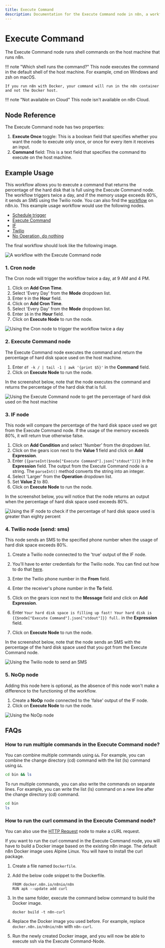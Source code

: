 ```yaml
---
title: Execute Command
description: Documentation for the Execute Command node in n8n, a workflow automation platform. Includes guidance on usage, and links to examples.
---
```


# Execute Command

The Execute Command node runs shell commands on the host machine that runs n8n.

!!! note "Which shell runs the command?"
    This node executes the command in the default shell of the host machine. For example, cmd on Windows and zsh on macOS.

    If you run n8n with Docker, your command will run in the n8n container and not the Docker host.

!!! note "Not available on Cloud"
    This node isn't available on n8n Cloud.

## Node Reference

The Execute Command node has two properties:

1. **Execute Once** toggle: This is a boolean field that specifies whether you want the node to execute only once, or once for every item it receives an input.
2. **Command** field: This is a text field that specifies the command tto execute on the host machine.

## Example Usage

This workflow allows you to execute a command that returns the percentage of the hard disk that is full using the Execute Command node. The workflow triggers twice a day, and if the memory usage exceeds 80%, it sends an SMS using the Twilio node. You can also find the [workflow](https://n8n.io/workflows/716) on n8n.io. This example usage workflow would use the following nodes.

- [Schedule trigger](/integrations/builtin/core-nodes/n8n-nodes-base.scheduletrigger/)
- [Execute Command]()
- [IF](/integrations/builtin/core-nodes/n8n-nodes-base.if/)
- [Twilio](/integrations/builtin/app-nodes/n8n-nodes-base.twilio/)
- [No Operation, do nothing](/integrations/builtin/core-nodes/n8n-nodes-base.noop/)

The final workflow should look like the following image.

![A workflow with the Execute Command node](/_images/integrations/builtin/core-nodes/executecommand/workflow.png)

### 1. Cron node

The Cron node will trigger the workflow twice a day, at 9 AM and 4 PM.

1. Click on **Add Cron Time**.
2. Select 'Every Day' from the **Mode** dropdown list.
3. Enter `9` in the **Hour** field.
4. Click on **Add Cron Time**.
5. Select 'Every Day' from the **Mode** dropdown list.
6. Enter `16` in the **Hour** field.
7. Click on **Execute Node** to run the node.

![Using the Cron node to trigger the workflow twice a day](/_images/integrations/builtin/core-nodes/executecommand/cron_node.png)

### 2. Execute Command node

The Execute Command node executes the command and return the percentage of hard disk space used on the host machine.

1. Enter `df -k / | tail -1 | awk '{print $5}'` in the **Command** field.
2. Click on **Execute Node** to run the node.

In the screenshot below, note that the node executes the command and returns the percentage of the hard disk that is full.

![Using the Execute Command node to get the percentage of hard disk used on the host machine](/_images/integrations/builtin/core-nodes/executecommand/executecommand_node.png)

### 3. IF node

This node will compare the percentage of the hard disk space used we got from the Execute Command node. If the usage of the memory exceeds 80%, it will return true otherwise false.

1. Click on **Add Condition** and select 'Number' from the dropdown list.
2. Click on the gears icon next to the **Value 1** field and click on **Add Expression**.
3. Enter `{{parseInt($node["Execute Command"].json["stdout"])}}` in the **Expression** field. The output from the Execute Command node is a string. The `parseInt()` method converts the string into an integer.
4. Select 'Larger' from the **Operation** dropdown list.
5. Set **Value 2** to 80.
5. Click on **Execute Node** to run the node.

In the screenshot below, you will notice that the node returns an output when the percentage of hard disk space used exceeds 80%.

![Using the IF node to check if the percentage of hard disk space used is greater than eighty percent](/_images/integrations/builtin/core-nodes/executecommand/if_node.png)

### 4. Twilio node (send: sms)

This node sends an SMS to the specified phone number when the usage of hard disk space  exceeds 80%.

1. Create a Twilio node connected to the 'true' output of the IF node.
2. You'll have to enter credentials for the Twilio node. You can find out how to do that [here](/integrations/builtin/credentials/twilio/).
3. Enter the Twilio phone number in the **From** field.
4. Enter the receiver's phone number in the **To** field.
5. Click on the gears icon next to the **Message** field and click on **Add Expression**.

6. Enter `Your hard disk space is filling up fast! Your hard disk is {{$node["Execute Command"].json["stdout"]}} full.` in the **Expression** field.
7. Click on **Execute Node** to run the node.

In the screenshot below, note that the node sends an SMS with the percentage of the hard disk space used that you got from the Execute Command node.

![Using the Twilio node to send an SMS](/_images/integrations/builtin/core-nodes/executecommand/twilio_node.png)

### 5. NoOp node

Adding this node here is optional, as the absence of this node won't make a difference to the functioning of the workflow.

1. Create a **NoOp** node connected to the 'false' output of the IF node.
2. Click on **Execute Node** to run the node.

![Using the NoOp node](/_images/integrations/builtin/core-nodes/executecommand/noop_node.png)

## FAQs

### How to run multiple commands in the Execute Command node?

You can combine multiple commands using `&&`. For example, you can combine the change directory (cd) command with the list (ls) command using `&&`.

```bash
cd bin && ls
```

To run multiple commands, you can also write the commands on separate lines. For example, you can write the list (ls) command on a new line after the change directory (cd) command.

```bash
cd bin
ls
```

### How to run the curl command in the Execute Command node?

You can also use the [HTTP Request](/integrations/builtin/core-nodes/n8n-nodes-base.httprequest/) node to make a cURL request.

If you want to run the curl command in the Execute Command node, you will have to build a Docker image based on the existing n8n image. The default n8n Docker image uses Alpine Linux. You will have to install the curl package.

1. Create a file named `Dockerfile`.
2. Add the below code snippet to the Dockerfile.

    ```shell
    FROM docker.n8n.io/n8nio/n8n
    RUN apk --update add curl
    ```

3. In the same folder, execute the command below command to build the Docker image.

    ```shell
    docker build -t n8n-curl
    ```

4. Replace the Docker image you used before. For example, replace `docker.n8n.io/n8nio/n8n` with `n8n-curl`.
5. Run the newly created Docker image, and you will now be able to execute ssh via the Execute Command-Node.

